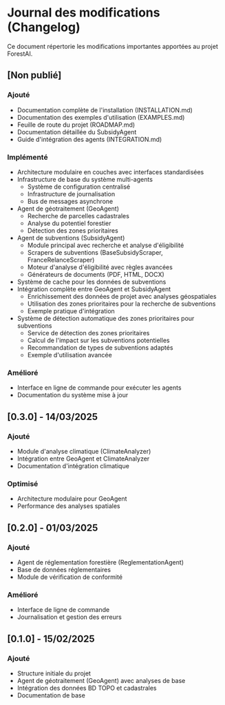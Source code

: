 # Journal des modifications (Changelog)

Ce document répertorie les modifications importantes apportées au projet ForestAI.

## [Non publié]

### Ajouté
- Documentation complète de l'installation (INSTALLATION.md)
- Documentation des exemples d'utilisation (EXAMPLES.md) 
- Feuille de route du projet (ROADMAP.md)
- Documentation détaillée du SubsidyAgent
- Guide d'intégration des agents (INTEGRATION.md)

### Implémenté
- Architecture modulaire en couches avec interfaces standardisées
- Infrastructure de base du système multi-agents
  - Système de configuration centralisé
  - Infrastructure de journalisation
  - Bus de messages asynchrone
- Agent de géotraitement (GeoAgent) 
  - Recherche de parcelles cadastrales
  - Analyse du potentiel forestier
  - Détection des zones prioritaires
- Agent de subventions (SubsidyAgent)
  - Module principal avec recherche et analyse d'éligibilité
  - Scrapers de subventions (BaseSubsidyScraper, FranceRelanceScraper)
  - Moteur d'analyse d'éligibilité avec règles avancées
  - Générateurs de documents (PDF, HTML, DOCX)
- Système de cache pour les données de subventions
- Intégration complète entre GeoAgent et SubsidyAgent
  - Enrichissement des données de projet avec analyses géospatiales
  - Utilisation des zones prioritaires pour la recherche de subventions
  - Exemple pratique d'intégration
- Système de détection automatique des zones prioritaires pour subventions
  - Service de détection des zones prioritaires
  - Calcul de l'impact sur les subventions potentielles
  - Recommandation de types de subventions adaptés
  - Exemple d'utilisation avancée

### Amélioré
- Interface en ligne de commande pour exécuter les agents
- Documentation du système mise à jour

## [0.3.0] - 14/03/2025

### Ajouté
- Module d'analyse climatique (ClimateAnalyzer)
- Intégration entre GeoAgent et ClimateAnalyzer
- Documentation d'intégration climatique

### Optimisé
- Architecture modulaire pour GeoAgent
- Performance des analyses spatiales

## [0.2.0] - 01/03/2025

### Ajouté
- Agent de réglementation forestière (ReglementationAgent)
- Base de données réglementaires
- Module de vérification de conformité

### Amélioré
- Interface de ligne de commande
- Journalisation et gestion des erreurs

## [0.1.0] - 15/02/2025

### Ajouté
- Structure initiale du projet
- Agent de géotraitement (GeoAgent) avec analyses de base
- Intégration des données BD TOPO et cadastrales
- Documentation de base

